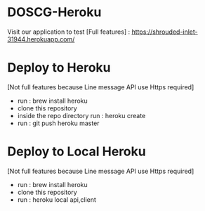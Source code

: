 # DOSCG-Heroku

Visit our application to test [Full features] : https://shrouded-inlet-31944.herokuapp.com/

# Deploy to Heroku
[Not full features because Line message API use Https required]
- run : brew install heroku
- clone this repository
- inside the repo directory run : heroku create
- run : git push heroku master

# Deploy to Local Heroku
[Not full features because Line message API use Https required]
- run : brew install heroku
- clone this repository
- run : heroku local api,client
